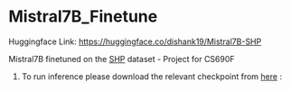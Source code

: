 # Mistral7B_Finetune
Huggingface Link: https://huggingface.co/dishank19/Mistral7B-SHP 

Mistral7B finetuned on the [SHP](https://huggingface.co/datasets/stanfordnlp/SHP) dataset - Project for CS690F


1. To  run inference please download the relevant checkpoint from [here](https://drive.google.com/drive/folders/1fRbF3GkFGwrIlyQdClAYcCHU435gqR6A?usp=drive_link) :

